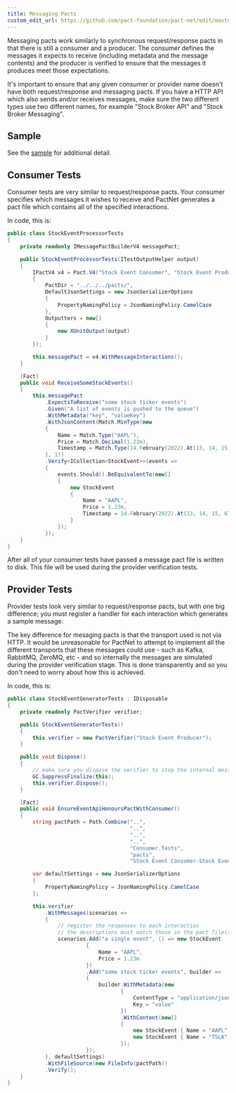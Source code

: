 ```yaml
---
title: Messaging Pacts
custom_edit_url: https://github.com/pact-foundation/pact-net/edit/master/docs/messaging-pacts.md
---
```

<!-- This file has been synced from the pact-foundation/pact-net repository. Please do not edit it directly. The URL of the source file can be found in the custom_edit_url value above -->

Messaging pacts work similarly to synchronous request/response pacts in that there is still a consumer
and a producer. The consumer defines the messages it expects to receive (including metadata and the
message contents) and the producer is verified to ensure that the messages it produces meet those
expectations.

It's important to ensure that any given consumer or provider name doesn't have both request/response and
messaging pacts. If you have a HTTP API which also sends and/or receives messages, make sure the two different
types use two different names, for example "Stock Broker API" and "Stock Broker Messaging".

## Sample

See the [sample](https://github.com/pact-foundation/pact-net/blob/master/samples/OrdersApi) for additional detail.

## Consumer Tests

Consumer tests are very similar to request/response pacts. Your consumer specifies which messages it wishes
to receive and PactNet generates a pact file which contains all of the specified interactions.

In code, this is:

```csharp
public class StockEventProcessorTests
{
    private readonly IMessagePactBuilderV4 messagePact;

    public StockEventProcessorTests(ITestOutputHelper output)
    {
        IPactV4 v4 = Pact.V4("Stock Event Consumer", "Stock Event Producer", new PactConfig
        {
            PactDir = "../../../pacts/",
            DefaultJsonSettings = new JsonSerializerOptions
            {
                PropertyNamingPolicy = JsonNamingPolicy.CamelCase
            },
            Outputters = new[]
            {
                new XUnitOutput(output)
            }
        });

        this.messagePact = v4.WithMessageInteractions();
    }

    [Fact]
    public void ReceiveSomeStockEvents()
    {
        this.messagePact
            .ExpectsToReceive("some stock ticker events")
            .Given("A list of events is pushed to the queue")
            .WithMetadata("key", "valueKey")
            .WithJsonContent(Match.MinType(new
            {
                Name = Match.Type("AAPL"),
                Price = Match.Decimal(1.23m),
                Timestamp = Match.Type(14.February(2022).At(13, 14, 15, 678))
            }, 1))
            .Verify<ICollection<StockEvent>>(events =>
            {
                events.Should().BeEquivalentTo(new[]
                {
                    new StockEvent
                    {
                        Name = "AAPL",
                        Price = 1.23m,
                        Timestamp = 14.February(2022).At(13, 14, 15, 678)
                    }
                });
            });
    }
}
```

After all of your consumer tests have passed a message pact file is written to disk. This file will be used
during the provider verification tests.

## Provider Tests

Provider tests look very similar to request/response pacts, but with one big difference; you must register a
handler for each interaction which generates a sample message.

The key difference for mesaging pacts is that the transport used is not via HTTP. It would be unreasonable
for PactNet to attempt to implement all the different transports that these messages could use - such as
Kafka, RabbitMQ, ZeroMQ, etc - and so internally the messages are simulated during the provider verification
stage. This is done transparently and so you don't need to worry about how this is achieved.

In code, this is:

```csharp
public class StockEventGeneratorTests : IDisposable
{
    private readonly PactVerifier verifier;

    public StockEventGeneratorTests()
    {
        this.verifier = new PactVerifier("Stock Event Producer");
    }

    public void Dispose()
    {
        // make sure you dispose the verifier to stop the internal messaging server
        GC.SuppressFinalize(this);
        this.verifier.Dispose();
    }

    [Fact]
    public void EnsureEventApiHonoursPactWithConsumer()
    {
        string pactPath = Path.Combine("..",
                                       "..",
                                       "..",
                                       "..",
                                       "Consumer.Tests",
                                       "pacts",
                                       "Stock Event Consumer-Stock Event Producer.json");

        var defaultSettings = new JsonSerializerOptions
        {
            PropertyNamingPolicy = JsonNamingPolicy.CamelCase
        };

        this.verifier
            .WithMessages(scenarios =>
            {
                // register the responses to each interaction
                // the descriptions must match those in the pact file(s)
                scenarios.Add("a single event", () => new StockEvent
                         {
                             Name = "AAPL",
                             Price = 1.23m
                         })
                         .Add("some stock ticker events", builder =>
                         {
                             builder.WithMetadata(new
                                    {
                                        ContentType = "application/json",
                                        Key = "value"
                                    })
                                    .WithContent(new[]
                                    {
                                        new StockEvent { Name = "AAPL", Price = 1.23m },
                                        new StockEvent { Name = "TSLA", Price = 4.56m }
                                    });
                         });
            }, defaultSettings)
            .WithFileSource(new FileInfo(pactPath))
            .Verify();
    }
}
```
